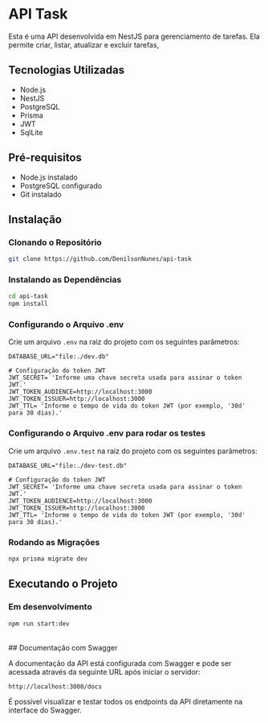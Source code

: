 # API Task

Esta é uma API desenvolvida em NestJS para gerenciamento de tarefas. Ela permite criar, listar, atualizar e excluir tarefas,

## Tecnologias Utilizadas

- Node.js
- NestJS
- PostgreSQL
- Prisma
- JWT
- SqlLite

## Pré-requisitos

- Node.js instalado
- PostgreSQL configurado
- Git instalado

## Instalação

### Clonando o Repositório

```bash
git clone https://github.com/DenilsonNunes/api-task
```

### Instalando as Dependências

```bash
cd api-task
npm install
```

### Configurando o Arquivo .env

Crie um arquivo `.env` na raiz do projeto com os seguintes parâmetros:

```env
DATABASE_URL="file:./dev.db"

# Configuração do token JWT
JWT_SECRET= 'Informe uma chave secreta usada para assinar o token JWT.'
JWT_TOKEN_AUDIENCE=http://localhost:3000
JWT_TOKEN_ISSUER=http://localhost:3000
JWT_TTL= 'Informe o tempo de vida do token JWT (por exemplo, '30d' para 30 dias).'
```

### Configurando o Arquivo .env para rodar os testes

Crie um arquivo `.env.test` na raiz do projeto com os seguintes parâmetros:

```env
DATABASE_URL="file:./dev-test.db"

# Configuração do token JWT
JWT_SECRET= 'Informe uma chave secreta usada para assinar o token JWT.'
JWT_TOKEN_AUDIENCE=http://localhost:3000
JWT_TOKEN_ISSUER=http://localhost:3000
JWT_TTL= 'Informe o tempo de vida do token JWT (por exemplo, '30d' para 30 dias).'
```

### Rodando as Migrações

```bash
npx prisma migrate dev
```

## Executando o Projeto

### Em desenvolvimento

```bash
npm run start:dev
```
<br>
## Documentação com Swagger

A documentação da API está configurada com Swagger e pode ser acessada através da seguinte URL após iniciar o servidor:

```bash
http://localhost:3000/docs
```

É possível visualizar e testar todos os endpoints da API diretamente na interface do Swagger.
